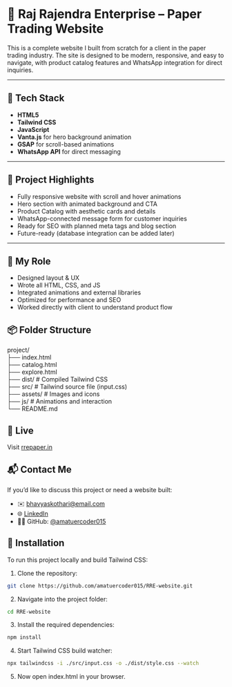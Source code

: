 # 📄 Raj Rajendra Enterprise – Paper Trading Website

This is a complete website I built from scratch for a client in the paper trading industry. The site is designed to be modern, responsive, and easy to navigate, with product catalog features and WhatsApp integration for direct inquiries.

---

## 🧰 Tech Stack

- **HTML5**
- **Tailwind CSS**
- **JavaScript**
- **Vanta.js** for hero background animation
- **GSAP** for scroll-based animations
- **WhatsApp API** for direct messaging

---

## 🎯 Project Highlights

- Fully responsive website with scroll and hover animations
- Hero section with animated background and CTA
- Product Catalog with aesthetic cards and details
- WhatsApp-connected message form for customer inquiries
- Ready for SEO with planned meta tags and blog section
- Future-ready (database integration can be added later)

---

## 🧪 My Role

- Designed layout & UX
- Wrote all HTML, CSS, and JS
- Integrated animations and external libraries
- Optimized for performance and SEO
- Worked directly with client to understand product flow


## 📦 Folder Structure

project/<br>
├── index.html <br>
├── catalog.html <br>
├── explore.html <br>
├── dist/ # Compiled Tailwind CSS <br>
├── src/ # Tailwind source file (input.css) <br>
├── assets/ # Images and icons <br>
├── js/ # Animations and interaction <br>
└── README.md <br>

## 📍 Live


Visit [rrepaper.in](https://rrepaper.in/)


## 📬 Contact Me

If you’d like to discuss this project or need a website built:

- ✉️ bhavyaskothari@email.com
- 🌐 [LinkedIn](https://www.linkedin.com/in/bhavyaxkothari/)
- 🧑‍💻 GitHub: [@amatuercoder015]((https://github.com/amateurcoder015))


## 🔧 Installation

To run this project locally and build Tailwind CSS:

1. Clone the repository:
  ```bash
  git clone https://github.com/amatuercoder015/RRE-website.git
  ```
2. Navigate into the project folder:
  ```bash
  cd RRE-website
  ```

3. Install the required dependencies:
  ```bash
  npm install
  ```

4. Start Tailwind CSS build watcher:
  ```bash
  npx tailwindcss -i ./src/input.css -o ./dist/style.css --watch
  ```
5. Now open index.html in your browser.



